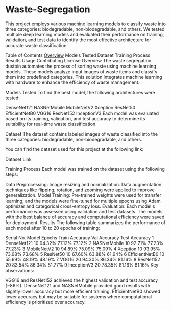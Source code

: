 # Waste-Segregation
This project employs various machine learning models to classify waste into three categories: biodegradable, non-biodegradable, and others. We tested multiple deep learning models and evaluated their performance on training, validation, and test data to identify the most effective architecture for accurate waste classification.

Table of Contents
[Overview](#Overview)
Models Tested
Dataset
Training Process
Results
Usage
Contributing
License
Overview
The waste segregation dustbin automates the process of sorting waste using machine learning models. These models analyze input images of waste items and classify them into predefined categories. This solution integrates machine learning with hardware to enhance the efficiency of waste management.

Models Tested
To find the best model, the following architectures were tested:

DenseNet121
NASNetMobile
MobileNetV2
Xception
ResNet50
EfficientNetB0
VGG16
ResNet152
InceptionV3
Each model was evaluated based on its training, validation, and test accuracy to determine its suitability for real-time waste classification.

Dataset
The dataset contains labeled images of waste classified into the three categories: biodegradable, non-biodegradable, and others.

You can find the dataset used for this project at the following link:

Dataset Link

Training Process
Each model was trained on the dataset using the following steps:

Data Preprocessing:
Image resizing and normalization.
Data augmentation techniques like flipping, rotation, and zooming were applied to improve generalization.
Model Training:
Pre-trained weights were used for transfer learning, and the models were fine-tuned for multiple epochs using Adam optimizer and categorical cross-entropy loss.
Evaluation:
Each model's performance was assessed using validation and test datasets. The models with the best balance of accuracy and computational efficiency were saved for deployment.
Results
The following table summarizes the performance of each model after 10 to 20 epochs of training:

Serial No.	Model	Epochs	Train Accuracy	Val Accuracy	Test Accuracy
1	DenseNet121	10	94.32%	77.12%	77.12%
2	NASNetMobile	10	92.71%	77.23%	77.23%
3	MobileNetV2	10	94.89%	75.09%	75.09%
4	Xception	10	93.95%	73.68%	73.68%
5	ResNet50	10	67.60%	63.88%	61.64%
6	EfficientNetB0	10	55.69%	48.19%	48.19%
7	VGG16	20	94.30%	86.34%	81.16%
8	ResNet152	20	83.54%	86.34%	81.77%
9	InceptionV3	20	78.35%	81.16%	81.16%
Key observations:

VGG16 and ResNet152 achieved the highest validation and test accuracy (~86%).
DenseNet121 and NASNetMobile provided good results with slightly lower accuracy but more efficient training.
EfficientNetB0 showed lower accuracy but may be suitable for systems where computational efficiency is prioritized over accuracy.
